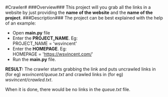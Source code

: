 #Crawler#
###Overview###
This project will you grab all the links in a website by just providing the **name of the website** and the **name of the project**.
###Description###
The project can be best explained with the help of an example:
* Open **main.py** file
* Enter the **PROJECT_NAME**. Eg:  
PROJECT_NAME = 'wsvincent'
* Enter the **HOMEPAGE**. Eg:  
HOMEPAGE = 'https://wsvincent.com/'
* Run the **main.py** file.

**RESULT:** The crawler starts grabbing the link and puts uncrawled links in (for eg) _wsvincent/queue.txt_ and crawled links in (for eg) _wsvincent/crawled.txt_.

When it is done, there would be no links in the _queue.txt_ file.
